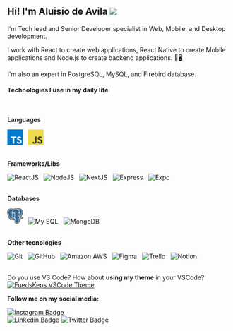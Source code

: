 ## Hi! I'm Aluisio de Avila <img src="https://raw.githubusercontent.com/kaueMarques/kaueMarques/master/hi.gif" height="30px">

<p>I'm Tech lead and Senior Developer specialist in Web, Mobile, and Desktop development.</p>
<p>I work with React to create web applications, React Native to create Mobile applications and Node.js to create backend applications. 📱🖥️</p>
<p>I'm also an expert in PostgreSQL, MySQL, and Firebird database.</p>

#### Technologies I use in my daily life
<div style="display:inline_block"><br>
  <p><b>Languages</b></p>
  <img src="https://raw.githubusercontent.com/github/explore/80688e429a7d4ef2fca1e82350fe8e3517d3494d/topics/typescript/typescript.png" height="35px" alt="TypeScript"/>
  &nbsp;
  <img src="https://raw.githubusercontent.com/github/explore/80688e429a7d4ef2fca1e82350fe8e3517d3494d/topics/javascript/javascript.png" height="35px" alt="JavaScript"/>  
</div>

<div style="display:inline_block"><br>
  <p><b>Frameworks/Libs</b></p>  
  <img src="https://cdn.jsdelivr.net/gh/devicons/devicon/icons/react/react-original.svg" height="35px" alt="ReactJS"/> 
  &nbsp;
  <img src="https://sdtimes.com/wp-content/uploads/2018/04/1_tfZa4vsI6UusJYt_fzvGnQ.png" height="35px" alt="NodeJS"/>  
  &nbsp;
  <img src="https://res.cloudinary.com/startup-grind/image/upload/c_fill,dpr_2.0,f_auto,g_center,h_1080,q_100,w_1080/v1/gcs/platform-data-dsc/events/nextjs-boilerplate-logo.png" height="35px" alt="NextJS"/> 
  &nbsp;          
  <img src="https://cdn.jsdelivr.net/gh/devicons/devicon@latest/icons/express/express-original.svg" height="35px" alt="Express"/>  
  &nbsp;
  <img src="https://res.cloudinary.com/practicaldev/image/fetch/s--kLgeMCC---/c_imagga_scale,f_auto,fl_progressive,h_420,q_auto,w_1000/https://dev-to-uploads.s3.amazonaws.com/i/rmqgubejyi0rjkn87moo.png" height="35px" alt="Expo"/>  
</div>

<div style="display:inline_block"><br>
  <p><b>Databases</b></p>  
  <img src="https://raw.githubusercontent.com/github/explore/80688e429a7d4ef2fca1e82350fe8e3517d3494d/topics/postgresql/postgresql.png" height="35px" alt="PostgreSQl"/> 
  &nbsp;
  <img src="https://www.mysql.com/common/logos/logo-mysql-170x115.png" height="35px" alt="My SQL"/>
  &nbsp;
  <img src="https://img.icons8.com/color/452/mongodb.png" height="35px" alt="MongoDB"/>
</div>

<div style="display:inline_block"><br>
  <p><b>Other tecnologies</b></p>  
  <img src="https://cdn.jsdelivr.net/gh/devicons/devicon/icons/git/git-plain-wordmark.svg" height="35px" alt="Git"/>  
  &nbsp;
  <img src="https://cdn-icons-png.flaticon.com/512/5968/5968896.png" height="35px" alt="GitHub"/>  
  &nbsp;
  <img src="https://cdn.jsdelivr.net/gh/devicons/devicon@latest/icons/amazonwebservices/amazonwebservices-original-wordmark.svg" height="35px" alt="Amazon AWS"/>  
  &nbsp;
  <img src="https://seeklogo.com/images/F/figma-logo-E4E21D3AEA-seeklogo.com.png" height="35px" alt="Figma"/>
  &nbsp;  
  <img src="https://cdn3.iconfinder.com/data/icons/popular-services-brands-vol-2/512/trello-512.png" height="35px" alt="Trello"/>  
  &nbsp;
  <img src="https://cdn.jsdelivr.net/gh/devicons/devicon@latest/icons/notion/notion-original.svg" height="35px" alt="Notion"/>  
</div>
<br>

Do you use VS Code? How about **using my theme** in your VSCode?<br>
[![FuedsKeps VSCode Theme](https://img.shields.io/visual-studio-marketplace/v/aluisiodeavila.fuedskeps-theme.svg?label=FuedsKeps%20VSCode%20Theme&color=8257E6&labelColor=0A1033)](https://marketplace.visualstudio.com/items?itemName=aluisiodeavila.fuedskeps-theme)

**Follow me on my social media:**

[![Instagram Badge](https://img.shields.io/badge/-Instagram-6633cc?style=flat-square&labelColor=6633cc&logo=instagram&logoColor=white&link=https://www.instagram.com/aluisiodeavila/)](https://www.instagram.com/aluisiodeavila/)  
[![Linkedin Badge](https://img.shields.io/badge/-Linkedin-6633cc?style=flat-square&logo=Linkedin&logoColor=white&link=https://www.linkedin.com/in/aluisiodeavila/)](https://www.linkedin.com/in/aluisiodeavila/) 
[![Twitter Badge](https://img.shields.io/badge/-X-6633cc?style=flat-square&logo=X&logoColor=white&link=https://twitter.com/aluisioavila)](https://twitter.com/aluisioavila) 

